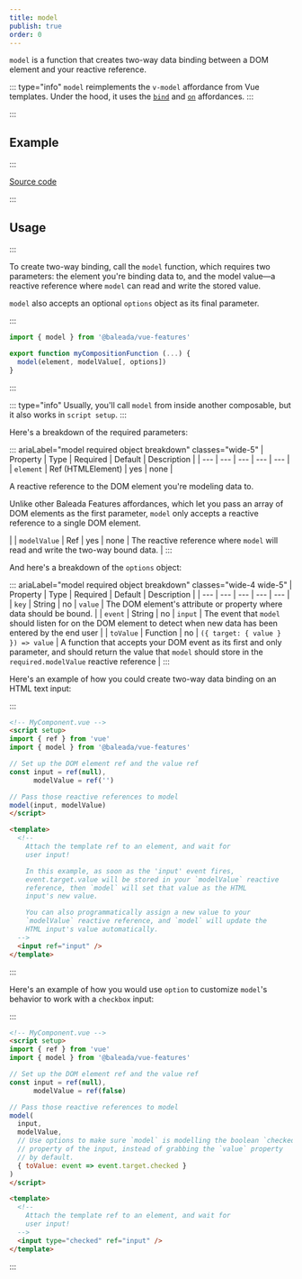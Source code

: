 ```yaml
---
title: model
publish: true
order: 0
---
```


`model` is a function that creates two-way data binding between a DOM element and your reactive reference.

::: type="info"
`model` reimplements the `v-model` affordance from Vue templates. Under the hood, it uses the [`bind`](/docs/features/affordances/bind) and [`on`](/docs/features/affordances/on) affordances.
:::


:::
## Example
:::

[Source code](https://github.com/baleada/docs/blob/main/src/components/ExampleModel.vue)

<ExampleModel class="with-mt" />

:::
## Usage
:::

To create two-way binding, call the `model` function, which requires two parameters: the element you're binding data to, and the model value—a reactive reference where `model` can read and write the stored value.

`model` also accepts an optional `options` object as its final parameter.

:::
```js
import { model } from '@baleada/vue-features'

export function myCompositionFunction (...) {
  model(element, modelValue[, options])
}
```
:::

::: type="info"
Usually, you'll call `model` from inside another composable, but it also works in `script setup`.
:::

Here's a breakdown of the required parameters:

::: ariaLabel="model required object breakdown" classes="wide-5"
| Property | Type | Required | Default | Description |
| --- | --- | --- | --- | --- |
| `element` | Ref (HTMLElement) | yes | none | <p>A reactive reference to the DOM element you're modeling data to.</p><p>Unlike other Baleada Features affordances, which let you pass an array of DOM elements as the first parameter, `model` only accepts a reactive reference to a single DOM element.</p> |
| `modelValue` | Ref | yes | none | The reactive reference where `model` will read and write the two-way bound data. |
:::

And here's a breakdown of the `options` object:

::: ariaLabel="model required object breakdown" classes="wide-4 wide-5"
| Property | Type | Required | Default | Description |
| --- | --- | --- | --- | --- |
| `key` | String | no | `value` | The DOM element's attribute or property where data should be bound. |
| `event` | String | no | `input` | The event that `model` should listen for on the DOM element to detect when new data has been entered by the end user |
| `toValue` | Function | no | `({ target: { value } }) => value` | A function that accepts your DOM event as its first and only parameter, and should return the value that `model` should store in the `required.modelValue` reactive reference |
:::

Here's an example of how you could create two-way data binding on an HTML text input:

:::
```html
<!-- MyComponent.vue -->
<script setup>
import { ref } from 'vue'
import { model } from '@baleada/vue-features'

// Set up the DOM element ref and the value ref
const input = ref(null),
      modelValue = ref('')

// Pass those reactive references to model
model(input, modelValue)
</script>

<template>
  <!--
    Attach the template ref to an element, and wait for 
    user input!

    In this example, as soon as the 'input' event fires,
    event.target.value will be stored in your `modelValue` reactive
    reference, then `model` will set that value as the HTML
    input's new value.

    You can also programmatically assign a new value to your
    `modelValue` reactive reference, and `model` will update the
    HTML input's value automatically.
  -->
  <input ref="input" />
</template>
```
:::

Here's an example of how you would use `option` to customize `model`'s behavior to work with a `checkbox` input:

:::
```html
<!-- MyComponent.vue -->
<script setup>
import { ref } from 'vue'
import { model } from '@baleada/vue-features'

// Set up the DOM element ref and the value ref
const input = ref(null),
      modelValue = ref(false)

// Pass those reactive references to model
model(
  input,
  modelValue,
  // Use options to make sure `model` is modelling the boolean `checked`
  // property of the input, instead of grabbing the `value` property
  // by default.
  { toValue: event => event.target.checked }
)
</script>

<template>
  <!--
    Attach the template ref to an element, and wait for 
    user input!
  -->
  <input type="checked" ref="input" />
</template>
```
:::
